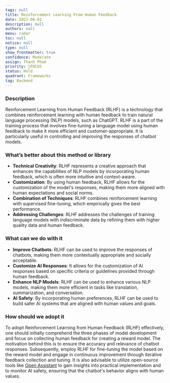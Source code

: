```yaml
---
tags: null
title: Reinforcement Learning From Human Feedback
date: 2023-06-01
description: null
authors: null
menu: radar
toc: null
notice: null
type: null
show_frontmatter: true
confidence: Moderate
assign: Thanh Pham
priority: 🎯FOCUS
status: Hold
quadrant: Frameworks
tag: Backend
---
```


<!-- table_of_contents 8f033a01-0cfb-43b5-b3d0-30e324d038b6 -->

### Description

Reinforcement Learning from Human Feedback (RLHF) is a technology that combines reinforcement learning with human feedback to train natural language processing (NLP) models, such as ChatGPT. RLHF is a part of the training process that involves fine-tuning a language model using human feedback to make it more efficient and customer-appropriate. It is particularly useful in controlling and improving the responses of chatbot models.

### What’s better about this method or library

* **Technical Creativity**: RLHF represents a creative approach that enhances the capabilities of NLP models by incorporating human feedback, which is often more intuitive and context-aware.
* **Customization**: By using human feedback, RLHF allows for the customization of the model's responses, making them more aligned with human expectations and social norms.
* **Combination of Techniques**: RLHF combines reinforcement learning with supervised fine-tuning, which empirically gives the best performance.
* **Addressing Challenges**: RLHF addresses the challenges of training language models with indiscriminate data by refining them with higher quality data and human feedback.

### What can we do with it

* **Improve Chatbots**: RLHF can be used to improve the responses of chatbots, making them more contextually appropriate and socially acceptable.
* **Customize AI Responses**: It allows for the customization of AI responses based on specific criteria or guidelines provided through human feedback.
* **Enhance NLP Models**: RLHF can be used to enhance various NLP models, making them more efficient in tasks like translation, summarization, and conversation.
* **AI Safety**: By incorporating human preferences, RLHF can be used to build safer AI systems that are aligned with human values and goals.

### How should we adopt it

To adopt Reinforcement Learning from Human Feedback (RLHF) effectively, one should initially comprehend the three phases of model development and focus on collecting human feedback for creating a reward model. The motivation behind this is to ensure the accuracy and relevance of chatbot responses. Subsequently, employ RLHF for fine-tuning the model based on the reward model and engage in continuous improvement through iterative feedback collection and tuning. It is also advisable to utilize open-source tools like [Open Assistant](https://github.com/LAION-AI/Open-Assistant) to gain insights into practical implementation and to monitor AI safety, ensuring that the chatbot's behavior aligns with human values.

<!-- child_database 39d4112a-3086-44aa-9e82-541abb07af8a -->
